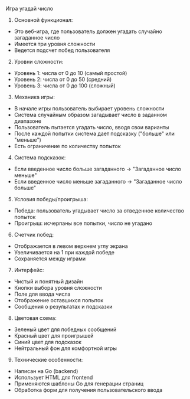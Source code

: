 Игра угадай число

1. Основной функционал:
- Это веб-игра, где пользователь должен угадать случайно загаданное число
- Имеется три уровня сложности
- Ведется подсчет побед пользователя

2. Уровни сложности:
- Уровень 1: числа от 0 до 10 (самый простой)
- Уровень 2: числа от 0 до 50 (средний)
- Уровень 3: числа от 0 до 100 (сложный)

3. Механика игры:
- В начале игры пользователь выбирает уровень сложности
- Система случайным образом загадывает число в заданном диапазоне
- Пользователь пытается угадать число, вводя свои варианты
- После каждой попытки система дает подсказку ("больше" или "меньше")
- Есть ограничение по количеству попыток

4. Система подсказок:
- Если введенное число больше загаданного → "Загаданное число меньше"
- Если введенное число меньше загаданного → "Загаданное число больше"

5. Условия победы/проигрыша:
- Победа: пользователь угадывает число за отведенное количество попыток
- Проигрыш: исчерпаны все попытки, число не угадано

6. Счетчик побед:
- Отображается в левом верхнем углу экрана
- Увеличивается на 1 при каждой победе
- Сохраняется между играми

7. Интерфейс:
- Чистый и понятный дизайн
- Кнопки выбора уровня сложности
- Поле для ввода числа
- Отображение оставшихся попыток
- Сообщения о результатах и подсказки

8. Цветовая схема:
- Зеленый цвет для победных сообщений
- Красный цвет для проигрышей
- Синий цвет для подсказок
- Нейтральный фон для комфортной игры

9. Технические особенности:
- Написан на Go (backend)
- Использует HTML для frontend
- Применяются шаблоны Go для генерации страниц
- Обработка форм для получения пользовательского ввода
